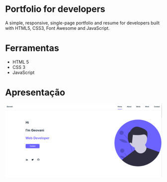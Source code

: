 # Portfolio for developers
A simple, responsive, single-page portfolio and resume for developers built with HTML5, CSS3, Font Awesome and JavaScript.

# Ferramentas 
- HTML 5
- CSS 3
- JavaScript

# Apresentação
![DevFolio página inicial](https://github.com/iamageo/devfolio/blob/main/img.PNG?raw=true)
